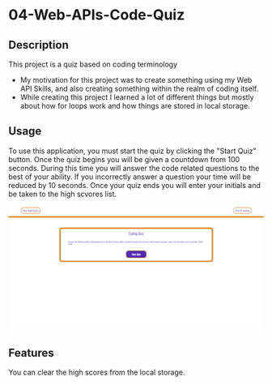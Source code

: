 # 04-Web-APIs-Code-Quiz

## Description

This project is a quiz based on coding terminology

- My motivation for this project was to create something using my Web API Skills, and also creating something within the realm of coding itself.
- While creating this project I learned a lot of different things but mostly about how for loops work and how things are stored in local storage.

## Usage

To use this application, you must start the quiz by clicking the "Start Quiz" button.
Once the quiz begins you will be given a countdown from 100 seconds.
During this time you will answer the code related questions to the best of your ability.
If you incorrectly answer a question your time will be reduced by 10 seconds.
Once your quiz ends you will enter your initials and be taken to the high scvores list.

![Alt text](./assets/images/animation.gif)

## Features

You can clear the high scores from the local storage.
